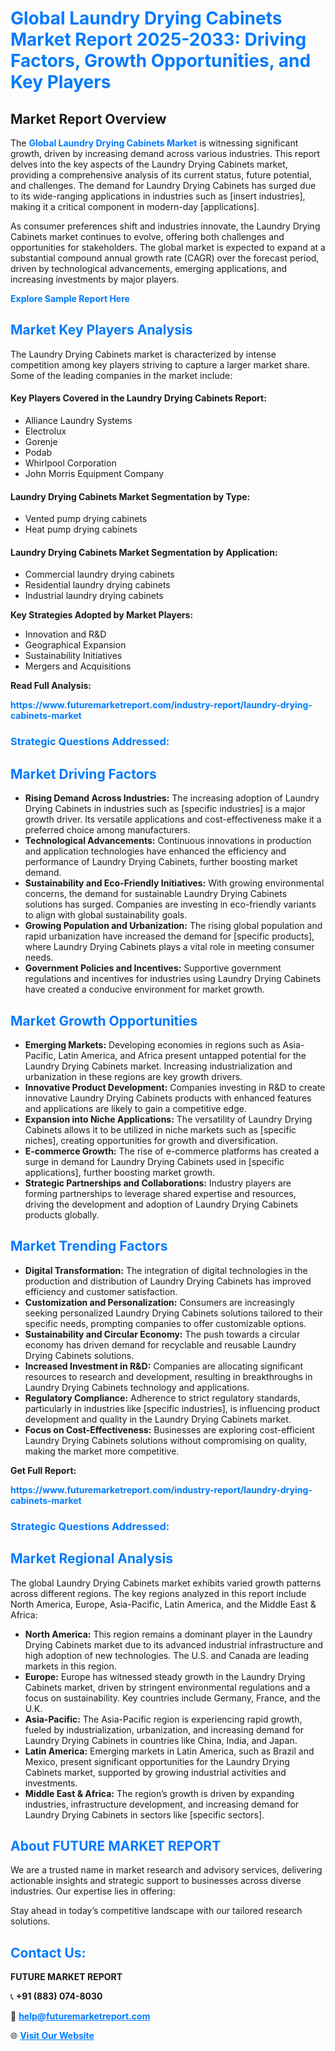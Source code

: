 <h1 style="color: #007BFF;">Global Laundry Drying Cabinets Market Report 2025-2033: Driving Factors, Growth Opportunities, and Key Players</h1>

<section id="overview">
<h2>Market Report Overview</h2>
<p>The <a href="https://www.futuremarketreport.com/industry-report/laundry-drying-cabinets-market" style="color: #007BFF; text-decoration: none;"><strong>Global Laundry Drying Cabinets Market</strong></a> is witnessing significant growth, driven by increasing demand across various industries. This report delves into the key aspects of the Laundry Drying Cabinets market, providing a comprehensive analysis of its current status, future potential, and challenges. The demand for Laundry Drying Cabinets has surged due to its wide-ranging applications in industries such as [insert industries], making it a critical component in modern-day [applications].</p>
<p>As consumer preferences shift and industries innovate, the Laundry Drying Cabinets market continues to evolve, offering both challenges and opportunities for stakeholders. The global market is expected to expand at a substantial compound annual growth rate (CAGR) over the forecast period, driven by technological advancements, emerging applications, and increasing investments by major players.</p>
</section>

<section id="overview">
<p><a href="https://www.futuremarketreport.com/request-sample/reportId=63534" style="color: #007BFF; text-decoration: none;"><strong>Explore Sample Report Here</strong></a></p>
</section>

<section id="key-players">
<h2 style="color: #007BFF;">Market Key Players Analysis</h2>
<p>The Laundry Drying Cabinets market is characterized by intense competition among key players striving to capture a larger market share. Some of the leading companies in the market include:</p>
<h4>Key Players Covered in the Laundry Drying Cabinets Report:</h4>
<ul><li>Alliance Laundry Systems</li><li>Electrolux</li><li>Gorenje</li><li>Podab</li><li>Whirlpool Corporation</li><li>John Morris Equipment Company</li></ul>
<h4>Laundry Drying Cabinets Market Segmentation by Type:</h4>
<ul><li>Vented pump drying cabinets</li><li>Heat pump drying cabinets</li></ul>

<h4>Laundry Drying Cabinets Market Segmentation by Application:</h4>
<ul><li>Commercial laundry drying cabinets</li><li>Residential laundry drying cabinets</li><li>Industrial laundry drying cabinets</li></ul>
<p><strong>Key Strategies Adopted by Market Players:</strong></p>
<ul>
<li>Innovation and R&D</li>
<li>Geographical Expansion</li>
<li>Sustainability Initiatives</li>
<li>Mergers and Acquisitions</li>
</ul>
</section>

<section>
<p><strong>Read Full Analysis: </strong></p><a href="https://www.futuremarketreport.com/industry-report/laundry-drying-cabinets-market" style="color: #007BFF; text-decoration: none;"><strong>https://www.futuremarketreport.com/industry-report/laundry-drying-cabinets-market</strong></a>
<h3 style="color: #007BFF;">Strategic Questions Addressed:</h3>
</section>

<section id="driving-factors">
<h2 style="color: #007BFF;">Market Driving Factors</h2>
<ul>
<li><strong>Rising Demand Across Industries:</strong> The increasing adoption of Laundry Drying Cabinets in industries such as [specific industries] is a major growth driver. Its versatile applications and cost-effectiveness make it a preferred choice among manufacturers.</li>
<li><strong>Technological Advancements:</strong> Continuous innovations in production and application technologies have enhanced the efficiency and performance of Laundry Drying Cabinets, further boosting market demand.</li>
<li><strong>Sustainability and Eco-Friendly Initiatives:</strong> With growing environmental concerns, the demand for sustainable Laundry Drying Cabinets solutions has surged. Companies are investing in eco-friendly variants to align with global sustainability goals.</li>
<li><strong>Growing Population and Urbanization:</strong> The rising global population and rapid urbanization have increased the demand for [specific products], where Laundry Drying Cabinets plays a vital role in meeting consumer needs.</li>
<li><strong>Government Policies and Incentives:</strong> Supportive government regulations and incentives for industries using Laundry Drying Cabinets have created a conducive environment for market growth.</li>
</ul>
</section>

<section id="growth-opportunities">
<h2 style="color: #007BFF;">Market Growth Opportunities</h2>
<ul>
<li><strong>Emerging Markets:</strong> Developing economies in regions such as Asia-Pacific, Latin America, and Africa present untapped potential for the Laundry Drying Cabinets market. Increasing industrialization and urbanization in these regions are key growth drivers.</li>
<li><strong>Innovative Product Development:</strong> Companies investing in R&D to create innovative Laundry Drying Cabinets products with enhanced features and applications are likely to gain a competitive edge.</li>
<li><strong>Expansion into Niche Applications:</strong> The versatility of Laundry Drying Cabinets allows it to be utilized in niche markets such as [specific niches], creating opportunities for growth and diversification.</li>
<li><strong>E-commerce Growth:</strong> The rise of e-commerce platforms has created a surge in demand for Laundry Drying Cabinets used in [specific applications], further boosting market growth.</li>
<li><strong>Strategic Partnerships and Collaborations:</strong> Industry players are forming partnerships to leverage shared expertise and resources, driving the development and adoption of Laundry Drying Cabinets products globally.</li>
</ul>
</section>

<section id="trending-factors">
<h2 style="color: #007BFF;">Market Trending Factors</h2>
<ul>
<li><strong>Digital Transformation:</strong> The integration of digital technologies in the production and distribution of Laundry Drying Cabinets has improved efficiency and customer satisfaction.</li>
<li><strong>Customization and Personalization:</strong> Consumers are increasingly seeking personalized Laundry Drying Cabinets solutions tailored to their specific needs, prompting companies to offer customizable options.</li>
<li><strong>Sustainability and Circular Economy:</strong> The push towards a circular economy has driven demand for recyclable and reusable Laundry Drying Cabinets solutions.</li>
<li><strong>Increased Investment in R&D:</strong> Companies are allocating significant resources to research and development, resulting in breakthroughs in Laundry Drying Cabinets technology and applications.</li>
<li><strong>Regulatory Compliance:</strong> Adherence to strict regulatory standards, particularly in industries like [specific industries], is influencing product development and quality in the Laundry Drying Cabinets market.</li>
<li><strong>Focus on Cost-Effectiveness:</strong> Businesses are exploring cost-efficient Laundry Drying Cabinets solutions without compromising on quality, making the market more competitive.</li>
</ul>
</section>

<section>
<p><strong>Get Full Report: </strong></p><a href="https://www.futuremarketreport.com/industry-report/laundry-drying-cabinets-market" style="color: #007BFF; text-decoration: none;"><strong>https://www.futuremarketreport.com/industry-report/laundry-drying-cabinets-market</strong></a>
<h3 style="color: #007BFF;">Strategic Questions Addressed:</h3>
</section>


<section id="regional-analysis">
<h2 style="color: #007BFF;">Market Regional Analysis</h2>
<p>The global Laundry Drying Cabinets market exhibits varied growth patterns across different regions. The key regions analyzed in this report include North America, Europe, Asia-Pacific, Latin America, and the Middle East & Africa:</p>
<ul>
<li><strong>North America:</strong> This region remains a dominant player in the Laundry Drying Cabinets market due to its advanced industrial infrastructure and high adoption of new technologies. The U.S. and Canada are leading markets in this region.</li>
<li><strong>Europe:</strong> Europe has witnessed steady growth in the Laundry Drying Cabinets market, driven by stringent environmental regulations and a focus on sustainability. Key countries include Germany, France, and the U.K.</li>
<li><strong>Asia-Pacific:</strong> The Asia-Pacific region is experiencing rapid growth, fueled by industrialization, urbanization, and increasing demand for Laundry Drying Cabinets in countries like China, India, and Japan.</li>
<li><strong>Latin America:</strong> Emerging markets in Latin America, such as Brazil and Mexico, present significant opportunities for the Laundry Drying Cabinets market, supported by growing industrial activities and investments.</li>
<li><strong>Middle East & Africa:</strong> The region’s growth is driven by expanding industries, infrastructure development, and increasing demand for Laundry Drying Cabinets in sectors like [specific sectors].</li>
</ul>
</section>

<footer>
<h2 style="color: #007BFF;">About FUTURE MARKET REPORT</h2>
<p>We are a trusted name in market research and advisory services, delivering actionable insights and strategic support to businesses across diverse industries. Our expertise lies in offering:</p>

<p>Stay ahead in today’s competitive landscape with our tailored research solutions.</p>

<h2 style="color: #007BFF;">Contact Us:</h2>
<p><strong>FUTURE MARKET REPORT</strong></p>
<p>📞 <strong>+91 (883) 074-8030</strong></p>
<p>📧 <strong><a href="mailto:help@futuremarketreport.com" style="color: #007BFF;">help@futuremarketreport.com</a></strong></p>
<p>🌐 <strong><a href="https://www.futuremarketreport.com/" style="color: #007BFF;">Visit Our Website</a></strong></p>
</footer>